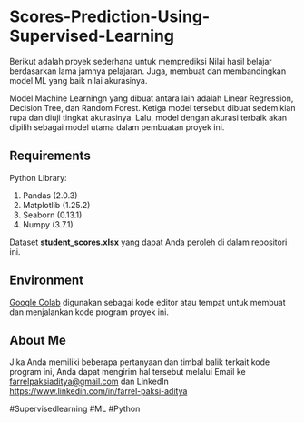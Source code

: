 # Scores-Prediction-Using-Supervised-Learning
Berikut adalah proyek sederhana untuk memprediksi Nilai hasil belajar berdasarkan lama jamnya pelajaran. Juga, membuat dan membandingkan model ML yang baik nilai akurasinya.

Model Machine Learningn yang dibuat antara lain adalah Linear Regression, Decision Tree, dan Random Forest. Ketiga model tersebut dibuat sedemikian rupa dan diuji tingkat akurasinya. Lalu, model dengan akurasi terbaik akan dipilih sebagai model utama dalam pembuatan proyek ini.

## Requirements
Python Library:
1. Pandas (2.0.3)
2. Matplotlib (1.25.2)
3. Seaborn (0.13.1)
4. Numpy (3.7.1)

Dataset **student_scores.xlsx** yang dapat Anda peroleh di dalam repositori ini.

## Environment
[Google Colab](https://colab.research.google.com/) digunakan sebagai kode editor atau tempat untuk membuat dan menjalankan kode program proyek ini.

## About Me
Jika Anda memiliki beberapa pertanyaan dan timbal balik terkait kode program ini, Anda dapat mengirim hal tersebut melalui Email ke farrelpaksiaditya@gmail.com dan LinkedIn https://www.linkedin.com/in/farrel-paksi-aditya

#Supervisedlearning #ML #Python
